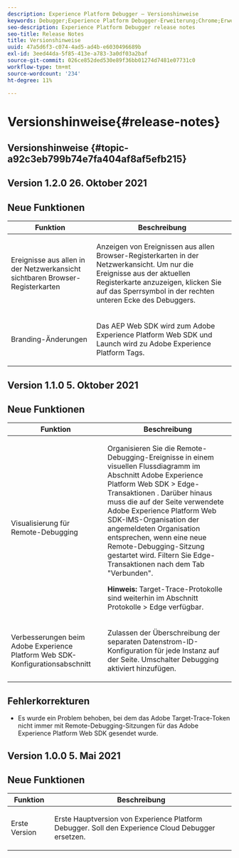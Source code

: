 ```yaml
---
description: Experience Platform Debugger – Versionshinweise
keywords: Debugger;Experience Platform Debugger-Erweiterung;Chrome;Erweiterung;Versionshinweise
seo-description: Experience Platform Debugger release notes
seo-title: Release Notes
title: Versionshinweise
uuid: 47a5d6f3-c074-4ad5-ad4b-e6030496689b
exl-id: 3eed44da-5f85-413e-a783-3a0df03a2baf
source-git-commit: 026ce852ded530e89f36bb01274d7481e07731c0
workflow-type: tm+mt
source-wordcount: '234'
ht-degree: 11%

---
```


# Versionshinweise{#release-notes}

## Versionshinweise {#topic-a92c3eb799b74e7fa404af8af5efb215}

## Version 1.2.0 26. Oktober 2021

## Neue Funktionen

<table id="table">
 <thead>
  <tr>
   <th colname="col1" class="entry"> Funktion </th>
   <th colname="col2" class="entry"> Beschreibung </th>
  </tr>
 </thead>
 <tbody>
  <tr>
   <td colname="col1"> <p> Ereignisse aus allen in der Netzwerkansicht sichtbaren Browser-Registerkarten </p> </td>
   <td colname="col2"> <p> Anzeigen von Ereignissen aus allen Browser-Registerkarten in der Netzwerkansicht. Um nur die Ereignisse aus der aktuellen Registerkarte anzuzeigen, klicken Sie auf das Sperrsymbol in der rechten unteren Ecke des Debuggers.</p> </td>
  </tr>
  <tr>
   <td colname="col1"> <p> Branding-Änderungen </p> </td>
   <td colname="col2"> <p> Das AEP Web SDK wird zum Adobe Experience Platform Web SDK und Launch wird zu Adobe Experience Platform Tags.</p> </td>
  </tr>
 </tbody>
</table>

## Version 1.1.0 5. Oktober 2021

## Neue Funktionen

<table id="table">
 <thead>
  <tr>
   <th colname="col1" class="entry"> Funktion </th>
   <th colname="col2" class="entry"> Beschreibung </th>
  </tr>
 </thead>
 <tbody>
  <tr>
   <td colname="col1"> <p> Visualisierung für Remote-Debugging </p> </td>
   <td colname="col2"> <p> Organisieren Sie die Remote-Debugging-Ereignisse in einem visuellen Flussdiagramm im Abschnitt Adobe Experience Platform Web SDK &gt; Edge-Transaktionen . Darüber hinaus muss die auf der Seite verwendete Adobe Experience Platform Web SDK-IMS-Organisation der angemeldeten Organisation entsprechen, wenn eine neue Remote-Debugging-Sitzung gestartet wird. Filtern Sie Edge-Transaktionen nach dem Tab "Verbunden".</p> <p> <b>Hinweis:</b> Target-Trace-Protokolle sind weiterhin im Abschnitt Protokolle &gt; Edge verfügbar.</p> </td>
  </tr>
  <tr>
   <td colname="col1"> <p> Verbesserungen beim Adobe Experience Platform Web SDK-Konfigurationsabschnitt </p> </td>
   <td colname="col2"> <p> Zulassen der Überschreibung der separaten Datenstrom-ID-Konfiguration für jede Instanz auf der Seite. Umschalter Debugging aktiviert hinzufügen.</p> </td>
  </tr>
 </tbody>
</table>

## Fehlerkorrekturen

* Es wurde ein Problem behoben, bei dem das Adobe Target-Trace-Token nicht immer mit Remote-Debugging-Sitzungen für das Adobe Experience Platform Web SDK gesendet wurde.

## Version 1.0.0 5. Mai 2021

## Neue Funktionen

<table id="table_7EFCAF456B14404FAF3715FC56519AAF">
 <thead>
  <tr>
   <th colname="col1" class="entry"> Funktion </th>
   <th colname="col2" class="entry"> Beschreibung </th>
  </tr>
 </thead>
 <tbody>
  <tr>
   <td colname="col1"> <p> Erste Version </p> </td>
   <td colname="col2"> <p> Erste Hauptversion von Experience Platform Debugger. Soll den Experience Cloud Debugger ersetzen. </p> </td>
  </tr>
 </tbody>
</table>
